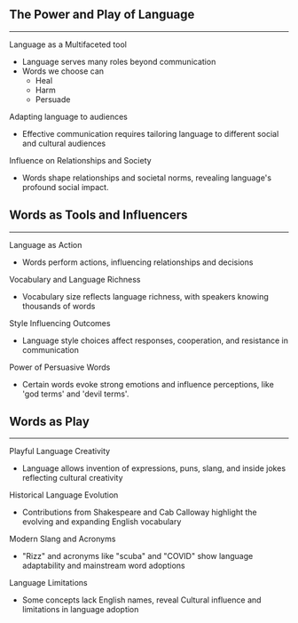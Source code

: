 ## The Power and Play of Language
---
Language as a Multifaceted tool
 - Language serves many roles beyond communication
 - Words we choose can
	 - Heal
	 - Harm
	 - Persuade

Adapting language to audiences
 - Effective communication requires tailoring language to different social and cultural audiences

Influence on Relationships and Society
 - Words shape relationships and societal norms, revealing language's profound social impact.

## Words as Tools and Influencers
---
Language as Action
 - Words perform actions, influencing relationships and decisions

Vocabulary and Language Richness
 - Vocabulary size reflects language richness, with speakers knowing thousands of words

Style Influencing Outcomes
 - Language style choices affect responses, cooperation, and resistance in communication

Power of Persuasive Words
 - Certain words evoke strong emotions and influence perceptions, like 'god terms' and 'devil terms'.

## Words as Play
---
Playful Language Creativity
 - Language allows invention of expressions, puns, slang, and inside jokes reflecting cultural creativity

Historical Language Evolution
 - Contributions from Shakespeare and Cab Calloway highlight the evolving and expanding English vocabulary

Modern Slang and Acronyms
 - "Rizz" and acronyms like "scuba" and "COVID" show language adaptability and mainstream word adoptions

Language Limitations
 - Some concepts lack English names, reveal Cultural influence and limitations in language adoption

